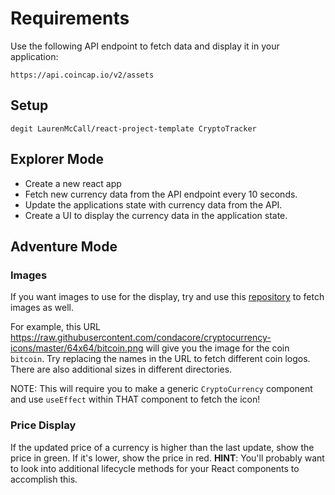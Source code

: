 # Requirements

Use the following API endpoint to fetch data and display it in your application:

```
https://api.coincap.io/v2/assets
```

## Setup

```
degit LaurenMcCall/react-project-template CryptoTracker
```

## Explorer Mode

- Create a new react app
- Fetch new currency data from the API endpoint every 10 seconds.
- Update the applications state with currency data from the API.
- Create a UI to display the currency data in the application state.

## Adventure Mode

### **Images**

If you want images to use for the display, try and use this [repository](https://condacore.github.io/cryptocurrency-icons/) to fetch images as well.

For example, this URL https://raw.githubusercontent.com/condacore/cryptocurrency-icons/master/64x64/bitcoin.png will give you the image for the coin `bitcoin`. Try replacing the names in the URL to fetch different coin logos. There are also additional sizes in different directories.

NOTE: This will require you to make a generic `CryptoCurrency` component and use `useEffect` within THAT component to fetch the icon!

### **Price Display**

If the updated price of a currency is higher than the last update, show the price in green. If it's lower, show the price in red. **HINT**: You'll probably want to look into additional lifecycle methods for your React components to accomplish this.
